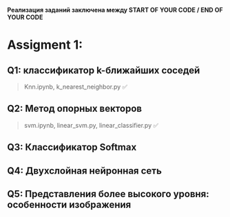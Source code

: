 **Реализация заданий заключена между
START OF YOUR CODE / END OF YOUR CODE**

# Assigment 1:

## Q1: классификатор k-ближайших соседей 
> Knn.ipynb,  k_nearest_neighbor.py :white_check_mark:

## Q2: Метод опорных векторов 
>svm.ipynb, linear_svm.py, linear_classifier.py :white_check_mark:

## Q3: Классификатор Softmax


## Q4: Двухслойная нейронная сеть


## Q5: Представления более высокого уровня: особенности изображения


